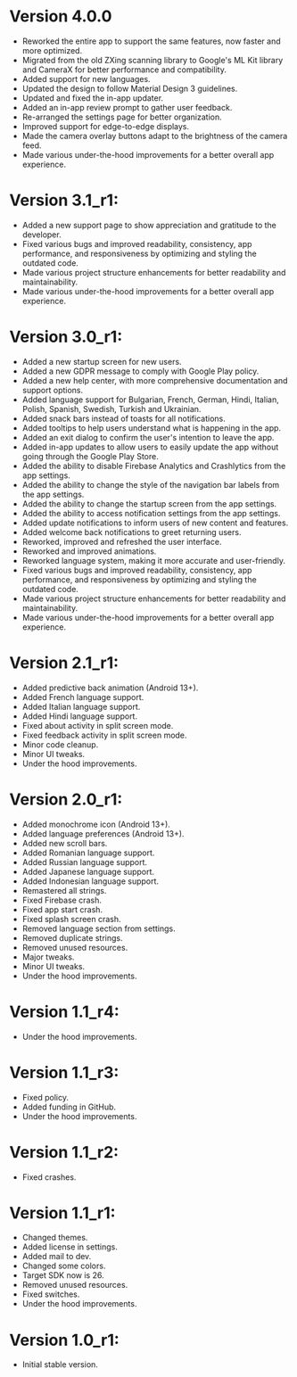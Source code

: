 # Version 4.0.0

- Reworked the entire app to support the same features, now faster and more optimized.
- Migrated from the old ZXing scanning library to Google's ML Kit library and CameraX for better performance and compatibility.
- Added support for new languages.
- Updated the design to follow Material Design 3 guidelines.
- Updated and fixed the in-app updater.
- Added an in-app review prompt to gather user feedback.
- Re-arranged the settings page for better organization.
- Improved support for edge-to-edge displays.
- Made the camera overlay buttons adapt to the brightness of the camera feed.
- Made various under-the-hood improvements for a better overall app experience.

# Version 3.1_r1:

- Added a new support page to show appreciation and gratitude to the developer.
- Fixed various bugs and improved readability, consistency, app performance, and responsiveness by
  optimizing and styling the outdated code.
- Made various project structure enhancements for better readability and maintainability.
- Made various under-the-hood improvements for a better overall app experience.

# Version 3.0_r1:

- Added a new startup screen for new users.
- Added a new GDPR message to comply with Google Play policy.
- Added a new help center, with more comprehensive documentation and support options.
- Added language support for Bulgarian, French, German, Hindi, Italian, Polish, Spanish, Swedish,
  Turkish and Ukrainian.
- Added snack bars instead of toasts for all notifications.
- Added tooltips to help users understand what is happening in the app.
- Added an exit dialog to confirm the user's intention to leave the app.
- Added in-app updates to allow users to easily update the app without going through the Google Play
  Store.
- Added the ability to disable Firebase Analytics and Crashlytics from the app settings.
- Added the ability to change the style of the navigation bar labels from the app settings.
- Added the ability to change the startup screen from the app settings.
- Added the ability to access notification settings from the app settings.
- Added update notifications to inform users of new content and features.
- Added welcome back notifications to greet returning users.
- Reworked, improved and refreshed the user interface.
- Reworked and improved animations.
- Reworked language system, making it more accurate and user-friendly.
- Fixed various bugs and improved readability, consistency, app performance, and responsiveness by
  optimizing and styling the outdated code.
- Made various project structure enhancements for better readability and maintainability.
- Made various under-the-hood improvements for a better overall app experience.

# Version 2.1_r1:

- Added predictive back animation (Android 13+).
- Added French language support.
- Added Italian language support.
- Added Hindi language support.
- Fixed about activity in split screen mode.
- Fixed feedback activity in split screen mode.
- Minor code cleanup.
- Minor UI tweaks.
- Under the hood improvements.

# Version 2.0_r1:

- Added monochrome icon (Android 13+).
- Added language preferences (Android 13+).
- Added new scroll bars.
- Added Romanian language support.
- Added Russian language support.
- Added Japanese language support.
- Added Indonesian language support.
- Remastered all strings.
- Fixed Firebase crash.
- Fixed app start crash.
- Fixed splash screen crash.
- Removed language section from settings.
- Removed duplicate strings.
- Removed unused resources.
- Major tweaks.
- Minor UI tweaks.
- Under the hood improvements.

# Version 1.1_r4:

- Under the hood improvements.

# Version 1.1_r3:

- Fixed policy.
- Added funding in GitHub.
- Under the hood improvements.

# Version 1.1_r2:

- Fixed crashes.

# Version 1.1_r1:

- Changed themes.
- Added license in settings.
- Added mail to dev.
- Changed some colors.
- Target SDK now is 26.
- Removed unused resources.
- Fixed switches.
- Under the hood improvements.

# Version 1.0_r1:

- Initial stable version.
